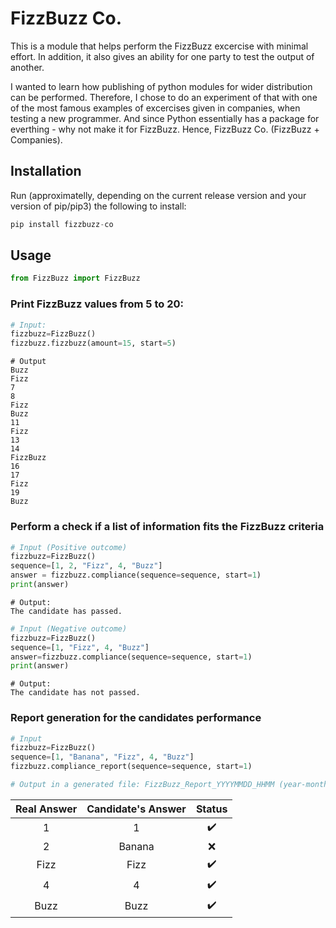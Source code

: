 # FizzBuzz Co.

This is a module that helps perform the FizzBuzz excercise with minimal effort. In addition, it also gives an ability for one party to test the output of another.

I wanted to learn how publishing of python modules for wider distribution can be performed. Therefore, I chose to do an experiment of that with one of the most famous examples of excercises given in companies, when testing a new programmer. And since Python essentially has a package for everthing - why not make it for FizzBuzz. Hence, FizzBuzz Co. (FizzBuzz + Companies).

## Installation

Run (approximatelly, depending on the current release version and your version of pip/pip3) the following to install:

```python
pip install fizzbuzz-co
```

## Usage

```python
from FizzBuzz import FizzBuzz
```

### Print FizzBuzz values from 5 to 20:

```python
# Input:
fizzbuzz=FizzBuzz()
fizzbuzz.fizzbuzz(amount=15, start=5)
```

```
# Output
Buzz
Fizz
7
8
Fizz
Buzz
11
Fizz
13
14
FizzBuzz
16
17
Fizz
19
Buzz
```

### Perform a check if a list of information fits the FizzBuzz criteria

```python
# Input (Positive outcome)
fizzbuzz=FizzBuzz()
sequence=[1, 2, "Fizz", 4, "Buzz"]
answer = fizzbuzz.compliance(sequence=sequence, start=1)
print(answer)
```

```
# Output:
The candidate has passed.
```

```python
# Input (Negative outcome)
fizzbuzz=FizzBuzz()
sequence=[1, "Fizz", 4, "Buzz"]
answer=fizzbuzz.compliance(sequence=sequence, start=1)
print(answer)
```

```
# Output:
The candidate has not passed.
```

### Report generation for the candidates performance

```python
# Input
fizzbuzz=FizzBuzz()
sequence=[1, "Banana", "Fizz", 4, "Buzz"]
fizzbuzz.compliance_report(sequence=sequence, start=1)

# Output in a generated file: FizzBuzz_Report_YYYYMMDD_HHMM (year-month-day_hour_minute)
```

Real Answer | Candidate's Answer | Status
:------------: | :------------: | :------------: |
1 | 1 | :heavy_check_mark:
2 | Banana | :x:
Fizz | Fizz | :heavy_check_mark:
4 | 4 | :heavy_check_mark:
Buzz | Buzz | :heavy_check_mark:





